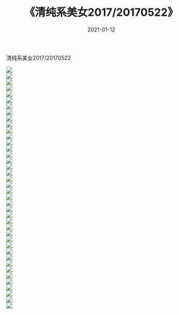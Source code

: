 ﻿---
layout: post
title:  《清纯系美女2017/20170522》
date:   2021-01-12
img: http://img.660000.xyz/Sharelink/清纯系美女/2017/20170522/000.jpg
categories: [美女, 清纯, 唯美]
---

清纯系美女2017/20170522

 ![](http://img.660000.xyz/Sharelink/清纯系美女/2017/20170522/001.png) <br>![](http://img.660000.xyz/Sharelink/清纯系美女/2017/20170522/002.png) <br>![](http://img.660000.xyz/Sharelink/清纯系美女/2017/20170522/003.png) <br>![](http://img.660000.xyz/Sharelink/清纯系美女/2017/20170522/004.png) <br>![](http://img.660000.xyz/Sharelink/清纯系美女/2017/20170522/005.png) <br>![](http://img.660000.xyz/Sharelink/清纯系美女/2017/20170522/006.png) <br>![](http://img.660000.xyz/Sharelink/清纯系美女/2017/20170522/007.png) <br>![](http://img.660000.xyz/Sharelink/清纯系美女/2017/20170522/008.png) <br>![](http://img.660000.xyz/Sharelink/清纯系美女/2017/20170522/009.png) <br>![](http://img.660000.xyz/Sharelink/清纯系美女/2017/20170522/010.png) <br>![](http://img.660000.xyz/Sharelink/清纯系美女/2017/20170522/011.png) <br>![](http://img.660000.xyz/Sharelink/清纯系美女/2017/20170522/012.png) <br>![](http://img.660000.xyz/Sharelink/清纯系美女/2017/20170522/013.png) <br>![](http://img.660000.xyz/Sharelink/清纯系美女/2017/20170522/014.png) <br>![](http://img.660000.xyz/Sharelink/清纯系美女/2017/20170522/015.png) <br>![](http://img.660000.xyz/Sharelink/清纯系美女/2017/20170522/016.png) <br>![](http://img.660000.xyz/Sharelink/清纯系美女/2017/20170522/017.png) <br>![](http://img.660000.xyz/Sharelink/清纯系美女/2017/20170522/018.png) <br>![](http://img.660000.xyz/Sharelink/清纯系美女/2017/20170522/019.png) <br>![](http://img.660000.xyz/Sharelink/清纯系美女/2017/20170522/020.png) <br>![](http://img.660000.xyz/Sharelink/清纯系美女/2017/20170522/021.png) <br>![](http://img.660000.xyz/Sharelink/清纯系美女/2017/20170522/022.png) <br>![](http://img.660000.xyz/Sharelink/清纯系美女/2017/20170522/023.png) <br>![](http://img.660000.xyz/Sharelink/清纯系美女/2017/20170522/024.png) <br>![](http://img.660000.xyz/Sharelink/清纯系美女/2017/20170522/025.png) <br>![](http://img.660000.xyz/Sharelink/清纯系美女/2017/20170522/026.png) <br>![](http://img.660000.xyz/Sharelink/清纯系美女/2017/20170522/027.png) <br>![](http://img.660000.xyz/Sharelink/清纯系美女/2017/20170522/028.png) <br>![](http://img.660000.xyz/Sharelink/清纯系美女/2017/20170522/029.png) <br>![](http://img.660000.xyz/Sharelink/清纯系美女/2017/20170522/030.png) <br>![](http://img.660000.xyz/Sharelink/清纯系美女/2017/20170522/031.png) <br>![](http://img.660000.xyz/Sharelink/清纯系美女/2017/20170522/032.png) <br>![](http://img.660000.xyz/Sharelink/清纯系美女/2017/20170522/033.png) <br>![](http://img.660000.xyz/Sharelink/清纯系美女/2017/20170522/034.png) <br>![](http://img.660000.xyz/Sharelink/清纯系美女/2017/20170522/035.png) <br>![](http://img.660000.xyz/Sharelink/清纯系美女/2017/20170522/036.png) <br>![](http://img.660000.xyz/Sharelink/清纯系美女/2017/20170522/037.png) <br>![](http://img.660000.xyz/Sharelink/清纯系美女/2017/20170522/038.png) <br>![](http://img.660000.xyz/Sharelink/清纯系美女/2017/20170522/039.png) <br>![](http://img.660000.xyz/Sharelink/清纯系美女/2017/20170522/040.png) <br>